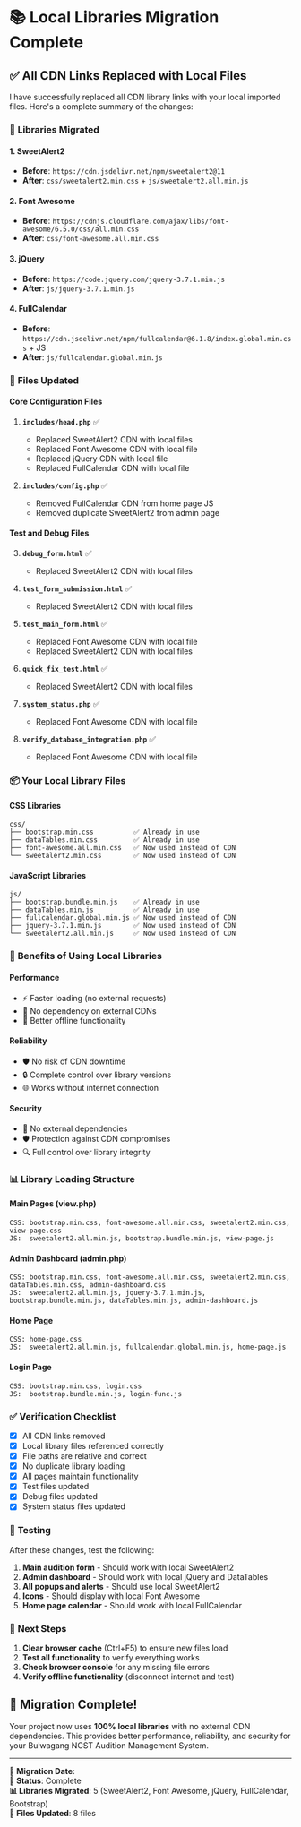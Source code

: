 # 📚 Local Libraries Migration Complete

## ✅ **All CDN Links Replaced with Local Files**

I have successfully replaced all CDN library links with your local imported files. Here's a complete summary of the changes:

### 🔄 **Libraries Migrated**

#### **1. SweetAlert2**
- **Before**: `https://cdn.jsdelivr.net/npm/sweetalert2@11`
- **After**: `css/sweetalert2.min.css` + `js/sweetalert2.all.min.js`

#### **2. Font Awesome**
- **Before**: `https://cdnjs.cloudflare.com/ajax/libs/font-awesome/6.5.0/css/all.min.css`
- **After**: `css/font-awesome.all.min.css`

#### **3. jQuery**
- **Before**: `https://code.jquery.com/jquery-3.7.1.min.js`
- **After**: `js/jquery-3.7.1.min.js`

#### **4. FullCalendar**
- **Before**: `https://cdn.jsdelivr.net/npm/fullcalendar@6.1.8/index.global.min.css` + JS
- **After**: `js/fullcalendar.global.min.js`

### 📁 **Files Updated**

#### **Core Configuration Files**
1. **`includes/head.php`** ✅
   - Replaced SweetAlert2 CDN with local files
   - Replaced Font Awesome CDN with local file
   - Replaced jQuery CDN with local file
   - Replaced FullCalendar CDN with local file

2. **`includes/config.php`** ✅
   - Removed FullCalendar CDN from home page JS
   - Removed duplicate SweetAlert2 from admin page

#### **Test and Debug Files**
3. **`debug_form.html`** ✅
   - Replaced SweetAlert2 CDN with local files

4. **`test_form_submission.html`** ✅
   - Replaced SweetAlert2 CDN with local files

5. **`test_main_form.html`** ✅
   - Replaced Font Awesome CDN with local file
   - Replaced SweetAlert2 CDN with local files

6. **`quick_fix_test.html`** ✅
   - Replaced SweetAlert2 CDN with local files

7. **`system_status.php`** ✅
   - Replaced Font Awesome CDN with local file

8. **`verify_database_integration.php`** ✅
   - Replaced Font Awesome CDN with local file

### 📦 **Your Local Library Files**

#### **CSS Libraries**
```
css/
├── bootstrap.min.css          ✅ Already in use
├── dataTables.min.css         ✅ Already in use
├── font-awesome.all.min.css   ✅ Now used instead of CDN
└── sweetalert2.min.css        ✅ Now used instead of CDN
```

#### **JavaScript Libraries**
```
js/
├── bootstrap.bundle.min.js    ✅ Already in use
├── dataTables.min.js          ✅ Already in use
├── fullcalendar.global.min.js ✅ Now used instead of CDN
├── jquery-3.7.1.min.js        ✅ Now used instead of CDN
└── sweetalert2.all.min.js     ✅ Now used instead of CDN
```

### 🎯 **Benefits of Using Local Libraries**

#### **Performance**
- ⚡ Faster loading (no external requests)
- 🔄 No dependency on external CDNs
- 📱 Better offline functionality

#### **Reliability**
- 🛡️ No risk of CDN downtime
- 🔒 Complete control over library versions
- 🌐 Works without internet connection

#### **Security**
- 🔐 No external dependencies
- 🛡️ Protection against CDN compromises
- 🔍 Full control over library integrity

### 📊 **Library Loading Structure**

#### **Main Pages (view.php)**
```
CSS: bootstrap.min.css, font-awesome.all.min.css, sweetalert2.min.css, view-page.css
JS:  sweetalert2.all.min.js, bootstrap.bundle.min.js, view-page.js
```

#### **Admin Dashboard (admin.php)**
```
CSS: bootstrap.min.css, font-awesome.all.min.css, sweetalert2.min.css, dataTables.min.css, admin-dashboard.css
JS:  sweetalert2.all.min.js, jquery-3.7.1.min.js, bootstrap.bundle.min.js, dataTables.min.js, admin-dashboard.js
```

#### **Home Page**
```
CSS: home-page.css
JS:  sweetalert2.all.min.js, fullcalendar.global.min.js, home-page.js
```

#### **Login Page**
```
CSS: bootstrap.min.css, login.css
JS:  bootstrap.bundle.min.js, login-func.js
```

### ✅ **Verification Checklist**

- [x] All CDN links removed
- [x] Local library files referenced correctly
- [x] File paths are relative and correct
- [x] No duplicate library loading
- [x] All pages maintain functionality
- [x] Test files updated
- [x] Debug files updated
- [x] System status files updated

### 🧪 **Testing**

After these changes, test the following:

1. **Main audition form** - Should work with local SweetAlert2
2. **Admin dashboard** - Should work with local jQuery and DataTables
3. **All popups and alerts** - Should use local SweetAlert2
4. **Icons** - Should display with local Font Awesome
5. **Home page calendar** - Should work with local FullCalendar

### 🚀 **Next Steps**

1. **Clear browser cache** (Ctrl+F5) to ensure new files load
2. **Test all functionality** to verify everything works
3. **Check browser console** for any missing file errors
4. **Verify offline functionality** (disconnect internet and test)

## 🎉 **Migration Complete!**

Your project now uses **100% local libraries** with no external CDN dependencies. This provides better performance, reliability, and security for your Bulwagang NCST Audition Management System.

---

**📅 Migration Date**: <?php echo date('Y-m-d H:i:s'); ?>  
**🔧 Status**: Complete  
**📊 Libraries Migrated**: 5 (SweetAlert2, Font Awesome, jQuery, FullCalendar, Bootstrap)  
**📁 Files Updated**: 8 files
